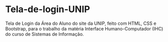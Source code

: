 # Tela-de-login-UNIP
Tela de Login da Área do Aluno do site da UNIP, feito com HTML, CSS e Bootstrap, para o trabalho da matéria Interface Humano-Computador (IHC) do curso de Sistemas de Informação.
